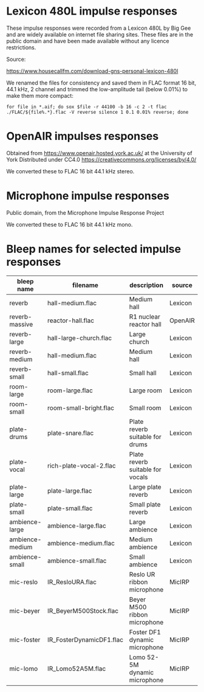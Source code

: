 # Lexicon 480L impulse responses

These impulse responses were recorded from a Lexicon 480L by Big Gee and are
widely available on internet file sharing sites. These files are in
the public domain and have been made available without any licence restrictions.

Source:

https://www.housecallfm.com/download-gns-personal-lexicon-480l

We renamed the files for consistency and saved them in FLAC format 16 bit, 44.1 kHz, 2 channel and trimmed the low-amplitude tail (below 0.01%) to make them more compact:

```
for file in *.aif; do sox $file -r 44100 -b 16 -c 2 -t flac ./FLAC/${file%.*}.flac -V reverse silence 1 0.1 0.01% reverse; done
```

# OpenAIR impulses responses

Obtained from https://www.openair.hosted.york.ac.uk/ at the University of York
Distributed under CC4.0 https://creativecommons.org/licenses/by/4.0/

We converted these to FLAC 16 bit 44.1 kHz stereo.

# Microphone impulse responses

Public domain, from the Microphone Impulse Response Project

We converted these to FLAC 16 bit 44.1 kHz mono.

# Bleep names for selected impulse responses

| bleep name | filename | description | source |
| ---------- | -------- | ----------- | ------ |
| reverb | hall-medium.flac | Medium hall | Lexicon |
| reverb-massive | reactor-hall.flac | R1 nuclear reactor hall | OpenAIR |
| reverb-large | hall-large-church.flac | Large church | Lexicon |
| reverb-medium | hall-medium.flac | Medium hall | Lexicon |
| reverb-small | hall-small.flac | Small hall | Lexicon |
| room-large | room-large.flac | Large room | Lexicon |
| room-small | room-small-bright.flac | Small room | Lexicon |
| plate-drums | plate-snare.flac | Plate reverb suitable for drums | Lexicon |
| plate-vocal | rich-plate-vocal-2.flac | Plate reverb suitable for vocals | Lexicon |
| plate-large | plate-large.flac | Large plate reverb | Lexicon |
| plate-small | plate-small.flac | Small plate reverb | Lexicon |
| ambience-large | ambience-large.flac | Large ambience | Lexicon | 
| ambience-medium | ambience-medium.flac | Medium ambience | Lexicon | 
| ambience-small |ambience-small.flac | Small ambience | Lexicon | 
| mic-reslo | IR_ResloURA.flac | Reslo UR ribbon microphone | MicIRP |
| mic-beyer | IR_BeyerM500Stock.flac | Beyer M500 ribbon microphone | MicIRP |
| mic-foster | IR_FosterDynamicDF1.flac | Foster DF1 dynamic microphone | MicIRP |
| mic-lomo | IR_Lomo52A5M.flac | Lomo 52-5M dynamic microphone | MicIRP |

